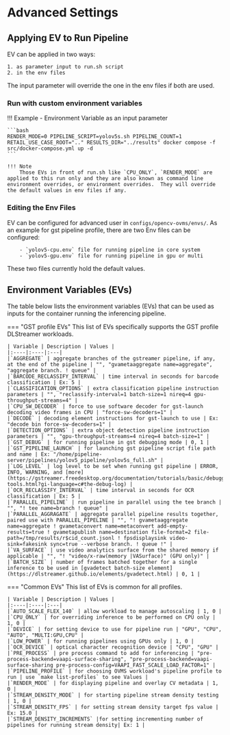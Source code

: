 # Advanced Settings

## Applying EV to Run Pipeline
EV can be applied in two ways:

    1. as parameter input to run.sh script
    2. in the env files

The input parameter will override the one in the env files if both are used.

### Run with custom environment variables
!!! Example - Environment Variable as an input parameter

    ```bash
    RENDER_MODE=0 PIPELINE_SCRIPT=yolov5s.sh PIPELINE_COUNT=1 RETAIL_USE_CASE_ROOT=".." RESULTS_DIR="../results" docker compose -f src/docker-compose.yml up -d
    ```

    !!! Note
        Those EVs in front of run.sh like `CPU_ONLY`, `RENDER_MODE` are applied to this run only and they are also known as command line environment overrides, or environment overrides.  They will override the default values in env files if any.

### Editing the Env Files
EV can be configured for advanced user in `configs/opencv-ovms/envs/`.  As an example for gst pipeline profile, there are two Env files can be configured:

        - `yolov5-cpu.env` file for running pipeline in core system
        - `yolov5-gpu.env` file for running pipeline in gpu or multi

These two files currently hold the default values.

## Environment Variables (EVs)
The table below lists the environment variables (EVs) that can be used as inputs for the container running the inferencing pipeline.

=== "GST profile EVs"
    This list of EVs specifically supports the GST profile DLStreamer workloads.

    | Variable | Description | Values |
    |:----|:----|:---|
    |`AGGREGATE` | aggregate branches of the gstreamer pipeline, if any, at the end of the pipeline | "", "gvametaaggregate name=aggregate", "aggregate branch. ! queue" |
    |`BARCODE_RECLASSIFY_INTERVAL` | time interval in seconds for barcode classification | Ex: 5 |
    |`CLASSIFICATION_OPTIONS` | extra classification pipeline instruction parameters | "", "reclassify-interval=1 batch-size=1 nireq=4 gpu-throughput-streams=4" |
    |`CPU_SW_DECODER` | force to use software decoder for gst-launch decoding video frames in CPU | "force-sw-decoders=1" |
    |`DECODE` | decoding element instructions for gst-launch to use | Ex: "decode bin force-sw-decoders=1" |
    |`DETECTION_OPTIONS` | extra object detection pipeline instruction parameters | "", "gpu-throughput-streams=4 nireq=4 batch-size=1" |
    |`GST_DEBUG` | for running pipeline in gst debugging mode | 0, 1 |
    |`GST_PIPELINE_LAUNCH` | for launching gst pipeline script file path and name | Ex: "/home/pipeline-server/pipelines/yolov5_pipeline/yolov5s_full.sh" |
    |`LOG_LEVEL` | log level to be set when running gst pipeline | ERROR, INFO, WARNING, and [more](https://gstreamer.freedesktop.org/documentation/tutorials/basic/debugging-tools.html?gi-language=c#the-debug-log) |
    |`OCR_RECLASSIFY_INTERVAL` | time interval in seconds for OCR classification | Ex: 5 |
    |`PARALLEL_PIPELINE` | run pipeline in parallel using the tee branch | "", "! tee name=branch ! queue" |
    |`PARALLEL_AGGRAGATE` | aggregate parallel pipeline results together, paired use with PARALLEL_PIPELINE | "", "! gvametaaggregate name=aggregate ! gvametaconvert name=metaconvert add-empty-results=true ! gvametapublish name=destination file-format=2 file-path=/tmp/results/r$cid_count.jsonl ! fpsdisplaysink video-sink=fakesink sync=true --verbose branch. ! queue !" |
    |`VA_SURFACE` | use video analytics surface from the shared memory if applicable | "", "! "video/x-raw(memory |VASurface)" (GPU only)" |
    |`BATCH_SIZE` | number of frames batched together for a single inference to be used in [gvadetect batch-size element](https://dlstreamer.github.io/elements/gvadetect.html) | 0, 1 |

=== "Common EVs"
    This list of EVs is common for all profiles.

    | Variable | Description | Values |
    |:----|:----|:---|
    |`AUTO_SCALE_FLEX_140` | allow workload to manage autoscaling | 1, 0 |
    |`CPU_ONLY` | for overriding inference to be performed on CPU only | 1, 0 |
    |`DEVICE` | for setting device to use for pipeline run | "GPU", "CPU", "AUTO", "MULTI:GPU,CPU" |
    |`LOW_POWER` | for running pipelines using GPUs only | 1, 0 |
    |`OCR_DEVICE` | optical character recognition device | "CPU", "GPU" |
    |`PRE_PROCESS` | pre process command to add for inferencing | "pre-process-backend=vaapi-surface-sharing", "pre-process-backend=vaapi-surface-sharing pre-process-config=VAAPI_FAST_SCALE_LOAD_FACTOR=1" |
    |`PIPELINE_PROFILE` | for choosing OVMS workload's pipeline profile to run | use `make list-profiles` to see Values |
    |`RENDER_MODE` | for displaying pipeline and overlay CV metadata | 1, 0 |
    |`STREAM_DENSITY_MODE` | for starting pipeline stream density testing | 1, 0 |
    |`STREAM_DENSITY_FPS` | for setting stream density target fps value | Ex: 15.0 |
    |`STREAM_DENSITY_INCREMENTS` |for setting incrementing number of pipelines for running stream density| Ex: 1 |